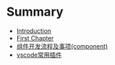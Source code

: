 # Summary

* [Introduction](README.md)
* [First Chapter](chapter1.md)
* [组件开发流程及事项\(component\)](zu-jian-kai-fa-liu-cheng-ji-shi-987928-component.md)
* [vscode常用插件](vscodechang-yong-cha-jian.md)

